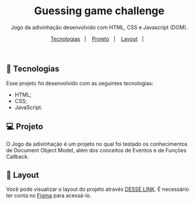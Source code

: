 <h1 align="center">  Guessing game challenge</h1>

<p align="center">
Jogo da adivinhação desenvolvido com HTML, CSS e Javascript (DOM).
</p>

<p align="center">
  <a href="#-tecnologias">Tecnologias</a>&nbsp;&nbsp;&nbsp;|&nbsp;&nbsp;&nbsp;
  <a href="#-projeto">Projeto</a>&nbsp;&nbsp;&nbsp;|&nbsp;&nbsp;&nbsp;
  <a href="#-layout">Layout</a>&nbsp;&nbsp;&nbsp;|&nbsp;&nbsp;&nbsp;
</p>

<br>

## 🚀 Tecnologias

Esse projeto foi desenvolvido com as seguintes tecnologias:

- HTML;
- CSS;
- JavaScript.

## 💻 Projeto

O Jogo da adivinhação é um projeto no qual foi testado os conhecimentos de Document Object Model, além dos conceitos de Eventos e de Funções Callback.

## 🔖 Layout

Você pode visualizar o layout do projeto através [DESSE LINK](https://www.figma.com/file/Pe4FDqDUULk0H8OMQtWwhD/Jogo-Adivinha%C3%A7%C3%A3o?node-id=0%3A1). É necessário ter conta no [Figma](https://figma.com) para acessá-lo.
